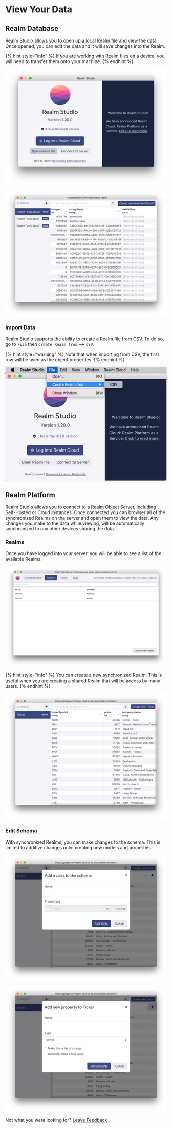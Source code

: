 # View Your Data

## Realm Database

Realm Studio allows you to open up a local Realm file and view the data. Once opened, you can edit the data and it will save changes into the Realm.

{% hint style="info" %}
If you are working with Realm files on a device, you will need to transfer them onto your machine.
{% endhint %}

![Click &quot;Open Realm file&quot; to bring up the file window](../.gitbook/assets/image%20%2812%29.png)

![View and edit local Realm files - a demo file is available to try it out!](../.gitbook/assets/image%20%2822%29.png)

### Import Data

Realm Studio supports the ability to create a Realm file from CSV. To do so, go to `File` then `Create Realm from` --&gt; `CSV`.

{% hint style="warning" %}
Note that when importing from CSV, the first row will be used as the object properties.
{% endhint %}

![](../.gitbook/assets/image%20%283%29.png)

## Realm Platform

Realm Studio allows you to connect to a Realm Object Server, including Self-Hosted or Cloud instances. Once connected you can browser all of the synchronized Realms on the server and open them to view the data. Any changes you make to the data while viewing, will be automatically synchronized to any other devices sharing the data.

### Realms

Once you have logged into your server, you will be able to see a list of the available Realms:

![View the list of Realms in your server](../.gitbook/assets/image%20%285%29.png)

{% hint style="info" %}
You can create a new synchronized Realm. This is useful when you are creating a shared Realm that will be access by many users.
{% endhint %}

![View your data](../.gitbook/assets/image%20%2810%29.png)

### Edit Schema

With synchronized Realms, you can make changes to the schema. This is limited to additive changes only: creating new models and properties.

![](../.gitbook/assets/image%20%284%29.png)

![](../.gitbook/assets/image%20%2821%29.png)

Not what you were looking for? [Leave Feedback](https://realm3.typeform.com/to/A4guM3) 

